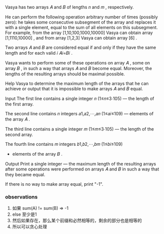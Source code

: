 Vasya has two arrays 𝐴
and 𝐵
of lengths 𝑛
and 𝑚
, respectively.

He can perform the following operation arbitrary number of times (possibly zero): he takes some consecutive subsegment
of the array and replaces it with a single element, equal to the sum of all elements on this subsegment. For example,
from the array [1,10,100,1000,10000]
Vasya can obtain array [1,1110,10000]
, and from array [1,2,3]
Vasya can obtain array [6]
.

Two arrays 𝐴
and 𝐵
are considered equal if and only if they have the same length and for each valid 𝑖
𝐴𝑖=𝐵𝑖
.

Vasya wants to perform some of these operations on array 𝐴
, some on array 𝐵
, in such a way that arrays 𝐴
and 𝐵
become equal. Moreover, the lengths of the resulting arrays should be maximal possible.

Help Vasya to determine the maximum length of the arrays that he can achieve or output that it is impossible to make
arrays 𝐴
and 𝐵
equal.

Input
The first line contains a single integer 𝑛 (1≤𝑛≤3⋅105)
— the length of the first array.

The second line contains 𝑛
integers 𝑎1,𝑎2,⋯,𝑎𝑛 (1≤𝑎𝑖≤109)
— elements of the array 𝐴
.

The third line contains a single integer 𝑚 (1≤𝑚≤3⋅105)
— the length of the second array.

The fourth line contains 𝑚
integers 𝑏1,𝑏2,⋯,𝑏𝑚 (1≤𝑏𝑖≤109)

- elements of the array 𝐵
  .

Output
Print a single integer — the maximum length of the resulting arrays after some operations were performed on arrays 𝐴
and 𝐵
in such a way that they became equal.

If there is no way to make array equal, print "-1".

### observations

1. 如果 sum(A) != sum(B) => -1
2. else 至少是1
3. 然后如果存在，那么某个前缀和必然相等的，剩余的部分也是相等的
4. 所以可以贪心处理